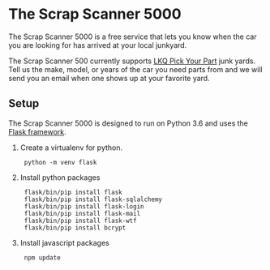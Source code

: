 The Scrap Scanner 5000
======================

The Scrap Scanner 5000 is a free service that lets you know when the car you are looking for has arrived at your local junkyard.

The Scrap Scanner 500 currently supports [LKQ Pick Your Part](https://www.lkqpickyourpart.com/) junk yards.
Tell us the make, model, or years of the car you need parts from and we will send you an email when one shows up at your favorite yard.

Setup
-----

The Scrap Scanner 5000 is designed to run on Python 3.6 and uses the [Flask framework](http://flask.pocoo.org/).

1. Create a virtualenv for python.

        python -m venv flask

2. Install python packages

        flask/bin/pip install flask
        flask/bin/pip install flask-sqlalchemy
        flask/bin/pip install flask-login
        flask/bin/pip install flask-mail
        flask/bin/pip install flask-wtf
        flask/bin/pip install bcrypt
        
3. Install javascript packages

        npm update
